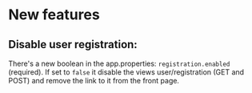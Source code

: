 # New features

## Disable user registration:

There's a new boolean in the app.properties: ```registration.enabled``` (required).
If set to ```false``` it disable the views user/registration (GET and POST) and remove the link to it from the front page.
